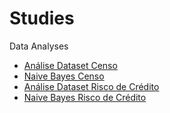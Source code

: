 # Studies

Data Analyses
* [Análise Dataset Censo](./Naive_Bayes/Análise_Dataset_Censo.ipynb)
* [Naive Bayes Censo](./Naive_Bayes/Naive_Bayes_Censo.ipynb)
* [Análise Dataset Risco de Crédito](./Naive_Bayes/Análise_Dataset_Crédito.ipynb)
* [Naive Bayes Risco de Crédito](./Naive_Bayes/Naive_Bayes_Risco_de_Credito.ipynb)